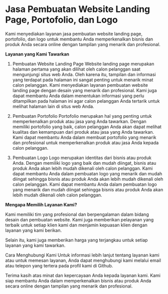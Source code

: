 <h1>Jasa Pembuatan Website Landing Page, Portofolio, dan Logo</h1>
Kami menyediakan layanan jasa pembuatan website landing page, portofolio, dan logo untuk membantu Anda memperkenalkan bisnis dan produk Anda secara online dengan tampilan yang menarik dan profesional.

**Layanan yang Kami Tawarkan**
1. Pembuatan Website Landing Page
Website landing page merupakan halaman pertama yang akan dilihat oleh calon pelanggan saat mengunjungi situs web Anda. Oleh karena itu, tampilan dan informasi yang terdapat pada halaman ini sangat penting untuk menarik minat calon pelanggan. Kami menyediakan layanan pembuatan website landing page dengan desain yang menarik dan profesional. Kami juga dapat membantu Anda dalam menentukan informasi yang perlu ditampilkan pada halaman ini agar calon pelanggan Anda tertarik untuk melihat halaman lain di situs web Anda.

2. Pembuatan Portofolio
Portofolio merupakan hal yang penting untuk memperkenalkan produk atau jasa yang Anda tawarkan. Dengan memiliki portofolio yang baik, calon pelanggan Anda akan dapat melihat kualitas dan kemampuan dari produk atau jasa yang Anda tawarkan. Kami dapat membantu Anda dalam membuat portofolio yang menarik dan profesional untuk memperkenalkan produk atau jasa Anda kepada calon pelanggan.

3. Pembuatan Logo
Logo merupakan identitas dari bisnis atau produk Anda. Dengan memiliki logo yang baik dan mudah diingat, bisnis atau produk Anda akan lebih mudah dikenali oleh calon pelanggan. Kami dapat membantu Anda dalam pembuatan logo yang menarik dan mudah diingat sehingga bisnis atau produk Anda akan lebih mudah dikenali oleh calon pelanggan. Kami dapat membantu Anda dalam pembuatan logo yang menarik dan mudah diingat sehingga bisnis atau produk Anda akan lebih mudah dikenali oleh calon pelanggan.

**Mengapa Memilih Layanan Kami?**

Kami memiliki tim yang profesional dan berpengalaman dalam bidang desain dan pembuatan website. Kami juga memberikan pelayanan yang terbaik untuk setiap klien kami dan menjamin kepuasan klien dengan layanan yang kami berikan.

Selain itu, kami juga memberikan harga yang terjangkau untuk setiap layanan yang kami tawarkan.

Cara Menghubungi Kami
Untuk informasi lebih lanjut tentang layanan kami atau untuk memesan layanan, Anda dapat menghubungi kami melalui email atau telepon yang tertera pada profil kami di Github.

Terima kasih atas minat dan kepercayaan Anda kepada layanan kami. Kami siap membantu Anda dalam memperkenalkan bisnis atau produk Anda secara online dengan tampilan yang menarik dan profesional.
